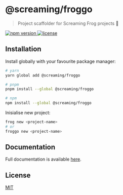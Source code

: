 # @screaming/froggo

> Project scaffolder for Screaming Frog projects 🐸

<a href="https://npmjs.com/package/@screaming/froggo">
  <img src="https://img.shields.io/npm/v/@screaming/froggo" alt="npm version">
</a>
<a href="https://npmjs.com/package/@screaming/froggo">
  <img src="https://img.shields.io/npm/l/@screaming/froggo" alt="license">
</a>

## Installation

Install globally with your favourite package manager:

```sh
# yarn
yarn global add @screaming/froggo

# pnpm
pnpm install --global @screaming/froggo

# npm
npm install --global @screaming/froggo
```

Inisialise new project:

```sh
frog new <project-name>
# or
froggo new <project-name>
```

## Documentation

Full documentation is available [here](https://example.com).

## License

[MIT](http://opensource.org/licenses/MIT)
